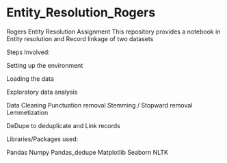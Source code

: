 # Entity_Resolution_Rogers
Rogers Entity Resolution Assignment
This repository provides a notebook in Entity resolution and Record linkage of two datasets

Steps Involved:

Setting up the environment

Loading the data

Exploratory data analysis 

Data Cleaning
Punctuation removal
Stemming / Stopward removal
Lemmetization

DeDupe to deduplicate and Link records



Libraries/Packages used:

Pandas
Numpy
Pandas_dedupe
Matplotlib
Seaborn
NLTK
